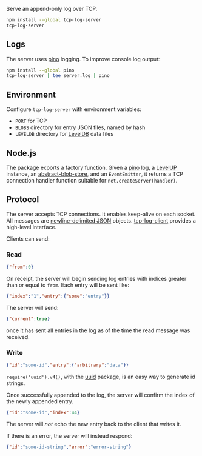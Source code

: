 Serve an append-only log over TCP.

```bash
npm install --global tcp-log-server
tcp-log-server
```

## Logs

The server uses [pino] logging.  To improve console log output:

```bash
npm install --global pino
tcp-log-server | tee server.log | pino
```

[pino]: https://npmjs.com/packages/pino

## Environment

Configure `tcp-log-server` with environment variables:

- `PORT` for TCP
- `BLOBS` directory for entry JSON files, named by hash
- `LEVELDB` directory for [LevelDB] data files

[LevelDB]: https://npmjs.com/packages/leveldown

## Node.js

The package exports a factory function.  Given a [pino] log, a
[LevelUP] instance, an [abstract-blob-store], and an `EventEmitter`,
it returns a TCP connection handler function suitable for
`net.createServer(handler)`.

[LevelUP]: https://npmjs.com/packages/levelup

[abstract-blob-store]: https://npmjs.com/packages/abstract-blob-store

## Protocol

The server accepts TCP connections.  It enables keep-alive on each
socket.  All messages are [newline-delimited JSON][ndjson] objects.
[tcp-log-client] provides a high-level interface.

[tcp-log-client]: https://npmjs.com/packages/tcp-log-client

[ndjson]: https://npmjs.com/packages/ndjson

Clients can send:

### Read

```json
{"from":0}
```

On receipt, the server will begin sending log entries with indices
greater than or equal to `from`.  Each entry will be sent like:

```json
{"index":"1","entry":{"some":"entry"}}
```

The server will send:

```json
{"current":true}
```

once it has sent all entries in the log as of the time the read
message was received.

### Write

```json
{"id":"some-id","entry":{"arbitrary":"data"}}
```

`require('uuid').v4()`, with the [uuid] package, is an easy way to
generate id strings.

[uuid]: https://npmjs.com/packages/uuid

Once successfully appended to the log, the server will confirm the
index of the newly appended entry.

```json
{"id":"some-id","index":44}
```

The server will _not_ echo the new entry back to the client that
writes it.

If there is an error, the server will instead respond:

```json
{"id":"some-id-string","error":"error-string"}
```

